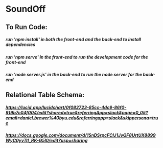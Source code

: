 # SoundOff

## To Run Code:

##### run '*npm install*' in both the front-end and the back-end to install dependencies

##### run '*npm serve*' in the front-end to run the development code for the front-end

##### run '*node server.js*' in the back-end to run the node server for the back-end

## Relational Table Schema:

##### https://lucid.app/lucidchart/0f082723-85cc-4dc9-86f0-919b7c04f004/edit?shared=true&referringApp=slack&page=0_0#?email=daniel.brewer%40byu.edu&referringapp=slack&skippersona=true

##### https://docs.google.com/document/d/1SnDSrpcFClJ1JvQF8UrtUX8899WyC0yvTtI_RK-G5I0/edit?usp=sharing


